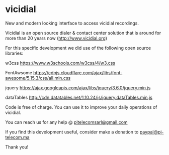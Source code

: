 # vicidial

New and modern looking interface to access vicidial recordings.

Vicidial is an open source dialer & contact center solution that is around for more than 20 years now (http://www.vicidial.org)

For this specific development we did use of the following open source libraries: <br>

w3css https://www.w3schools.com/w3css/4/w3.css

FontAwsome https://cdnjs.cloudflare.com/ajax/libs/font-awesome/5.15.3/css/all.min.css

jquery https://ajax.googleapis.com/ajax/libs/jquery/3.6.0/jquery.min.js

dataTables http://cdn.datatables.net/1.10.24/js/jquery.dataTables.min.js

Code is free of charge. You can use it to improve your daily operations of vicidial.

You can reach us for any help @ pitelecomsarl@gmail.com

If you find this development useful, consider make a donation to paypal@pi-telecom.ma

Thank you!
